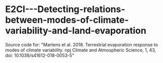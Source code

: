 # E2CI---Detecting-relations-between-modes-of-climate-variability-and-land-evaporation
Source code for: "Martens et al. 2018. Terrestrial evaporation response to modes of climate variability. npj Climate and Atmospheric Science, 1, 43, doi: 10.1038/s41612-018-0053-5"
